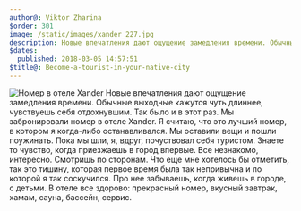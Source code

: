 ```yaml
---
author@: Viktor Zharina
$order: 301
image: /static/images/xander_227.jpg
description: Новые впечатления дают ощущение замедления времени. Обычные выходные кажутся чуть длиннее, чувствуешь себя отдохнувшим. Так было и в этот раз.
$dates:
  published: 2018-03-05 14:57:51
$title@: Become-a-tourist-in-your-native-city
---
```

<img class="post-picture" src="/static/images/xander_227.jpg" alt="Номер в отеле Xander"/>
Новые впечатления дают ощущение замедления времени. Обычные выходные кажутся чуть длиннее, чувствуешь себя отдохнувшим. Так было и в этот раз. 
Мы забронировали номер в отеле Xander. Я считаю, что это лучший номер, в котором я когда-либо останавливался. Мы оставили вещи и пошли поужинать. 
Пока мы шли, я, вдруг, почуствовал себя туристом. Знаете то чувство, когда приезжаешь в город впервые. Все незнакомо, интересно. Смотришь по сторонам. 
Что еще мне хотелось бы отметить, так это тишину, которая первое время была так непривычна и по которой я так соскучился. 
Про нее забываешь, когда живешь в городе, с детьми. В отеле все здорово: прекрасный номер, вкусный завтрак, хамам, сауна, бассейн, сервис.
